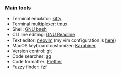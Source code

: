 ### Main tools
* Terminal emulator: [kitty](https://sw.kovidgoyal.net/kitty/)
* Terminal multiplexer: [tmux](https://github.com/tmux/tmux)
* Shell: [GNU bash](https://www.gnu.org/software/bash/)
* CLI line editing: [GNU Readline](https://tiswww.case.edu/php/chet/readline/rltop.html)
* Text editor: [neovim](https://neovim.io/) (my vim configuration is [here](https://github.com/Asheq/vim-config))
* MacOS keyboard customizer: [Karabiner](https://pqrs.org/osx/karabiner/)
* Version control: [git](https://git-scm.com/)
* Code searcher: [ag](https://geoff.greer.fm/ag/)
* Code formatter: [Prettier](https://prettier.io/)
* Fuzzy finder: [fzf](https://github.com/junegunn/fzf)
